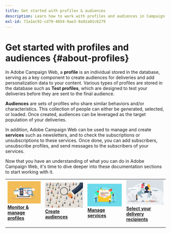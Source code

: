 ```yaml
---
title: Get started with profiles & audiences
description: Learn how to work with profiles and audiences in Campaign Web
exl-id: 71a1ec92-cd79-4654-9ae3-9a92a01c6279
---
```

# Get started with profiles and audiences {#about-profiles}

In Adobe Campaign Web, a **profile** is an individual stored in the database, serving as a key component to create audiences for deliveries and add personalization data to your content. Various types of profiles are stored in the database such as **Test profiles**, which are designed to test your deliveries before they are sent to the final audience.

**Audiences** are sets of profiles who share similar behaviors and/or characteristics. This collection of people can either be generated, selected, or loaded.  Once created, audiences can be leveraged as the target population of your deliveries.

In addition, Adobe Campaign Web can be used to manage and create **services** such as newsletters, and to check the subscriptions or unsubscriptions to these services. Once done, you can add subscribers, unsubscribe profiles, and send messages to the subscribers of your services.

Now that you have an understanding of what you can do in Adobe Campaign Web, it's time to dive deeper into these documentation sections to start working with it.

<table style="table-layout:fixed"><tr style="border: 0;">
<td>
<a href="about-recipients.md">
<img src="../assets/do-not-localize/profiles-audiences-profile.png">
</a>
<div>
<a href="about-recipients.md"><strong>Monitor & manage profiles</strong></a>
</div>
<p>
</td>
<td>
<a href="create-audience.md">
<img alt="Lead" src="../assets/do-not-localize/profiles-audiences-audience.png">
</a>
<div><a href="create-audience.md"><strong>Create audiences</strong>
</div>
<p>
</td>
<td>
<a href="manage-services.md">
<img alt="Infrequent" src="../assets/do-not-localize/profiles-audiences-service.png">
</a>
<div>
<a href="manage-services.md"><strong>Manage services</strong></a>
</div>
<p></td>
<td>
<a href="add-audience.md">
<img alt="Infrequent" src="../assets/do-not-localize/profiles-audiences-deliveries.png">
</a>
<div>
<a href="add-audience.md"><strong>Select your delivery recipients</strong></a>
</div>
<p></td>
</tr></table>
